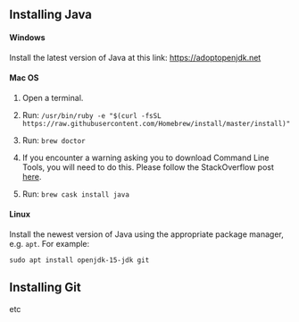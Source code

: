 Installing Java
----

#### Windows 

Install the latest version of Java at this link:
https://adoptopenjdk.net

#### Mac OS

1. Open a terminal.
2. Run:
`/usr/bin/ruby -e "$(curl -fsSL https://raw.githubusercontent.com/Homebrew/install/master/install)"`

3. Run: `brew doctor`

4. If you encounter a warning asking you to download Command Line Tools, you will need to do this. Please follow the StackOverflow post [here](http://stackoverflow.com/questions/9329243/xcode-4-4-and-later-install-command-line-tools).

5. Run: `brew cask install java`

#### Linux

Install the newest version of Java using the appropriate package manager, e.g. `apt`. For example:

`sudo apt install openjdk-15-jdk git`

Installing Git
----

etc
